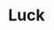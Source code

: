 ---
title: "Luck"

domain:
  grantedPower: |
    You gain the power of good fortune, which is usable once per day. This extraordinary ability allows you to reroll one roll that you have just made before the game master declares whether the roll results in success or failure. You must take the result of the reroll, even if it's worse than the original roll.
  spells: |
    1. {% spell_link entropic-shield %}
    1. {% spell_link aid %}
    1. {% spell_link protection-from-energy %}
    1. {% spell_link freedom-of-movement %}
    1. {% spell_link break-enchantment %}
    1. {% spell_link mislead %}
    1. {% spell_link spell-turning %}
    1. {% spell_link moment-of-prescience %}
    1. {% spell_link miracle %}
---